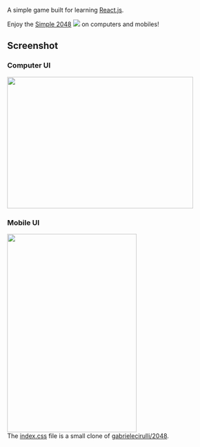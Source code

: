 A simple game built for learning [React.js](https://github.com/facebook/create-react-app).<br/>

Enjoy the [Simple 2048](http://ruihuasui.github.io/react-simple2048/) 
<image src="https://github.com/ruihuasui/react-simple2048/blob/master/public/favicon.ico"/>
on computers and mobiles!

## Screenshot
### Computer UI
<image width="431px" height="305px" src="https://github.com/ruihuasui/_files/blob/master/simple2048/computer.png"/><br/>
### Mobile UI
<image width="300px" height="460px" src="https://github.com/ruihuasui/_files/blob/master/simple2048/sreenshot.png"/><br/>
The [index.css](https://github.com/ruihuasui/react-simple2048/blob/master/src/index.css) file is a small clone of [gabrielecirulli/2048](https://github.com/gabrielecirulli/2048).


